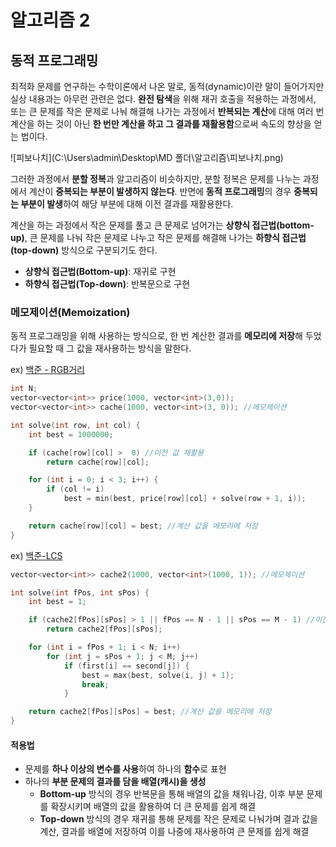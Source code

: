 # 알고리즘 2

## 동적 프로그래밍

 최적화 문제를 연구하는 수학이론에서 나온 말로, 동적(dynamic)이란 말이 들어가지만 실상 내용과는 아무런 관련은 없다. **완전 탐색**을 위해 재귀 호출을 적용하는 과정에서, 또는 큰 문제를 작은 문제로 나눠 해결해 나가는 과정에서 **반복되는 계산**에 대해 여러 번 계산을 하는 것이 아닌 **한 번만 계산을 하고 그 결과를 재활용함**으로써 속도의 향상을 얻는 법이다.

![피보나치](C:\Users\admin\Desktop\MD 폴더\알고리즘\피보나치.png)



 그러한 과정에서 **분할 정복**과 알고리즘이 비슷하지만, 분할 정복은 문제를 나누는 과정에서 계산이 **중복되는 부분이 발생하지 않는다**. 반면에 **동적 프로그래밍**의 경우 **중복되는 부분이 발생**하여 해당 부분에 대해 이전 결과를 재활용한다.

 계산을 하는 과정에서 작은 문제를 풀고 큰 문제로 넘어가는 **상향식 접근법(bottom-up)**, 큰 문제를 나눠 작은 문제로 나누고 작은 문제를 해결해 나가는 **하향식 접근법(top-down)** 방식으로 구분되기도 한다.

* **상향식 접근법(Bottom-up)**: 재귀로 구현
* **하향식 접근법(Top-down)**: 반복문으로 구현



### 메모제이션(Memoization)

 동적 프로그래밍을 위해 사용하는 방식으로, 한 번 계산한 결과를 **메모리에 저장**해 두었다가 필요할 때 그 값을 재사용하는 방식을 말한다.

ex) [백준 - RGB거리](https://www.acmicpc.net/problem/1149)

```c++
int N;
vector<vector<int>> price(1000, vector<int>(3,0));
vector<vector<int>> cache(1000, vector<int>(3, 0)); //메모제이션

int solve(int row, int col) {
	int best = 1000000;

	if (cache[row][col] >  0) //이전 값 재활용
		return cache[row][col];

	for (int i = 0; i < 3; i++) {
		if (col != i)
			best = min(best, price[row][col] + solve(row + 1, i));
	}

	return cache[row][col] = best; //계산 값을 메모리에 저장
}
```

ex) [백준-LCS](https://www.acmicpc.net/problem/9251)

```c++
vector<vector<int>> cache2(1000, vector<int>(1000, 1)); //메모제이션

int solve(int fPos, int sPos) {
	int best = 1;

	if (cache2[fPos][sPos] > 1 || fPos == N - 1 || sPos == M - 1) //이전 값 재활용
		return cache2[fPos][sPos];

	for (int i = fPos + 1; i < N; i++)
		for (int j = sPos + 1; j < M; j++)
			if (first[i] == second[j]) {
				best = max(best, solve(i, j) + 1);
				break;
			}

	return cache2[fPos][sPos] = best; //계산 값을 메모리에 저장
}
```



####  적용법

* 문제를 **하나 이상의 변수를 사용**하여 하나의 **함수**로 표현
* 하나의 **부분 문제의 결과를 담을 배열(캐시)을 생성**
  * **Bottom-up** 방식의 경우 반복문을 통해 배열의 값을 채워나감, 이후 부분 문제를 확장시키며 배열의 값을 활용하여 더 큰 문제를 쉽게 해결
  * **Top-down** 방식의 경우 재귀를 통해 문제를 작은 문제로 나눠가며 결과 값을 계산, 결과를 배열에 저장하여 이를 나중에 재사용하여 큰 문제를 쉽게 해결
